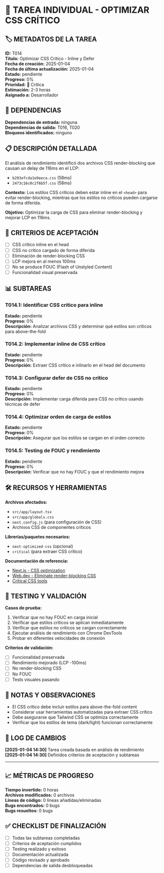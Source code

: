 # 📝 TAREA INDIVIDUAL - OPTIMIZAR CSS CRÍTICO

## 🏷️ METADATOS DE LA TAREA

**ID:** T014  
**Título:** Optimizar CSS Crítico - Inline y Defer  
**Fecha de creación:** 2025-01-04  
**Fecha de última actualización:** 2025-01-04  
**Estado:** pendiente  
**Progreso:** 0%  
**Prioridad:** 🔴 Crítica  
**Estimación:** 2-3 horas  
**Asignado a:** Desarrollador

## 🔗 DEPENDENCIAS

**Dependencias de entrada:** ninguna  
**Dependencias de salida:** T016, T020  
**Bloqueos identificados:** ninguno

## 📋 DESCRIPCIÓN DETALLADA

El análisis de rendimiento identificó dos archivos CSS render-blocking que causan un delay de 116ms en el LCP:
- `b293efcda1e9eeca.css` (58ms)
- `2473c16c0c2f6b5f.css` (58ms)

**Contexto:** Los estilos CSS críticos deben estar inline en el `<head>` para evitar render-blocking, mientras que los estilos no críticos pueden cargarse de forma diferida.

**Objetivo:** Optimizar la carga de CSS para eliminar render-blocking y mejorar LCP en 116ms.

## 🎯 CRITERIOS DE ACEPTACIÓN

- [ ] CSS crítico inline en el head
- [ ] CSS no crítico cargado de forma diferida
- [ ] Eliminación de render-blocking CSS
- [ ] LCP mejora en al menos 100ms
- [ ] No se produce FOUC (Flash of Unstyled Content)
- [ ] Funcionalidad visual preservada

## 📊 SUBTAREAS

### T014.1: Identificar CSS crítico para inline

**Estado:** pendiente  
**Progreso:** 0%  
**Descripción:** Analizar archivos CSS y determinar qué estilos son críticos para above-the-fold

### T014.2: Implementar inline de CSS crítico

**Estado:** pendiente  
**Progreso:** 0%  
**Descripción:** Extraer CSS crítico e inlinarlo en el head del documento

### T014.3: Configurar defer de CSS no crítico

**Estado:** pendiente  
**Progreso:** 0%  
**Descripción:** Implementar carga diferida para CSS no crítico usando técnicas de defer

### T014.4: Optimizar orden de carga de estilos

**Estado:** pendiente  
**Progreso:** 0%  
**Descripción:** Asegurar que los estilos se cargan en el orden correcto

### T014.5: Testing de FOUC y rendimiento

**Estado:** pendiente  
**Progreso:** 0%  
**Descripción:** Verificar que no hay FOUC y que el rendimiento mejora

## 🛠️ RECURSOS Y HERRAMIENTAS

**Archivos afectados:**

- `src/app/layout.tsx`
- `src/app/globals.css`
- `next.config.js` (para configuración de CSS)
- Archivos CSS de componentes críticos

**Librerías/paquetes necesarios:**

- `next-optimized-css` (opcional)
- `critical` (para extraer CSS crítico)

**Documentación de referencia:**

- [Next.js - CSS optimization](https://nextjs.org/docs/advanced-features/customizing-postcss-config)
- [Web.dev - Eliminate render-blocking CSS](https://web.dev/render-blocking-resources/)
- [Critical CSS tools](https://github.com/addyosmani/critical)

## 🧪 TESTING Y VALIDACIÓN

**Casos de prueba:**

1. Verificar que no hay FOUC en carga inicial
2. Verificar que estilos críticos se aplican inmediatamente
3. Verificar que estilos no críticos se cargan correctamente
4. Ejecutar análisis de rendimiento con Chrome DevTools
5. Probar en diferentes velocidades de conexión

**Criterios de validación:**

- [ ] Funcionalidad preservada
- [ ] Rendimiento mejorado (LCP -100ms)
- [ ] No render-blocking CSS
- [ ] No FOUC
- [ ] Tests visuales pasando

## 📝 NOTAS Y OBSERVACIONES

- El CSS crítico debe incluir estilos para above-the-fold content
- Considerar usar herramientas automatizadas para extraer CSS crítico
- Debe asegurarse que Tailwind CSS se optimiza correctamente
- Verificar que los estilos de tema (dark/light) funcionan correctamente

## 🔄 LOG DE CAMBIOS

**[2025-01-04 14:30]** Tarea creada basada en análisis de rendimiento
**[2025-01-04 14:30]** Definidos criterios de aceptación y subtareas

---

## 📈 MÉTRICAS DE PROGRESO

**Tiempo invertido:** 0 horas  
**Archivos modificados:** 0 archivos  
**Líneas de código:** 0 líneas añadidas/eliminadas  
**Bugs encontrados:** 0 bugs  
**Bugs resueltos:** 0 bugs

## ✅ CHECKLIST DE FINALIZACIÓN

- [ ] Todas las subtareas completadas
- [ ] Criterios de aceptación cumplidos
- [ ] Testing realizado y exitoso
- [ ] Documentación actualizada
- [ ] Código revisado y aprobado
- [ ] Dependencias de salida desbloqueadas

